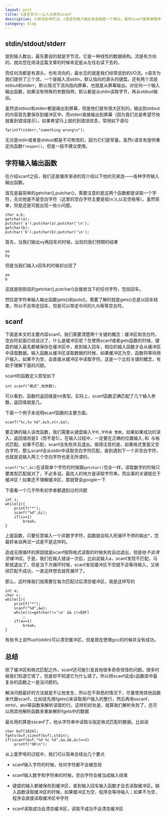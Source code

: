 ```yaml
---
layout: post
title: C语言学习——让人头疼的scanf
description: 小桥流水响叮当，c语言的输入输出本身就是一个难点。虽然scanf是简单程序中最常用的输入函数，但也是最不容易驾驭的函数之一
category: blog
---
```

## stdin/stdout/stderr
提到输入数出，最先要说的就是字节流，它是一种线性的数据结构。流是有方向的，就向您在阅读这篇文章的时候肯定是从左往右读下去的。

而任何流都是有源头，也有流向的，最长见的就是我们经常说到的I/O流。c语言为我们提供了三个流，一个是输入流stdin，默认指向的源头的键盘。还有两个流是stdout和stderr，默认情况下流向指向屏幕，也就是从屏幕输出。对任何一个输入输出函数，如果没有特殊的参数指明，默认都是从stdin读取字节，再从stdout输出。

虽然说stdout和stderr都是输出到屏幕，但是他们是有很大区别的。输出到stdout的内容首先要保存到缓冲区中，而stderr直接输出到屏幕（因为我们总是希望尽快就看到错误提示）。如果希望马上就的到错误信息，常用如下语句

    fprintf(stderr,"something wrong\n");

无论是stdin或者是stdout都是不可修改的，因为它们是常量。虽然c语言有提供重定向函数`freopen()`，但是一般不建议使用。

## 字符输入输出函数

在介绍scanf之前，我们还是循序渐进的现介绍以下他的兄弟连——各种字符输入输出函数。

首先是最简单的getchar(),putchar()，需要注意的是这两个函数都是读取一个字符，无论他是不是空白字符（这里的空白字符主要是指\n,\t,以及空格等）。虽然简单，但是还是可能出现一些小问题。

    char a,b;
    getchar(a);
    putchar('a');putchar(a);putchar('\n');
    getchar(b);
    putchar('b');putchar(b);putchar('\n');

首先，当我们输出xy再回车的时候，出现的我们预期的结果

    ax
    by

但是当我们输入x回车的时候却出现了

    ax
    b

这就是刚刚说的getchar(),putchar()会接收当下的任何字符，包括回车。

然后是字符串输入输出函数gets()和puts()。需要了解的就是gets()总是以回车结束，所以不会带走回车，但是可以带走中间的/t,/b等等空白符。

## scanf

下面是本文的主要内容scanf。我们需要清楚两个关键的概念：缓冲区和空白符。空白符前面已经说过了，什么是缓冲区呢？在使用scanf或者gets函数的时候，键盘的输入最先都被保存在缓冲区中，直到输入回车，相应的输入函数才会从缓冲区中读取数据。输入函数从缓冲区读取数据的时候，如果缓冲区为空，函数将等待用户输入，如果不为空，会直接从缓冲区中读取字符。这是一个比较关键的概念，有助于理解下面的问题。

scanf的函数定义原型如下

    int scanf("格式",地参数);

可以看到，函数的返回值是int类型。实际上，scanf函数正确匹配了几个输入参数，返回值就是几。

下面一个例子来说明scanf函数的主要方面。

    scanf("%c,%s %d",&ch,str,&a);

要正确的输入该改函数，我们需要从键盘输入`字符,字符串 整数`，如果如果成功的读入，返回值将是3（而不是5）。在输入过程中，一定要在正确的位置输入`,`和` `与格式匹配。如果不匹配，scanf会失败并且退出。值得注意的是，如果格式里面又空白字符，那么scanf会从stdin中读取空白字符匹配，直到遇到下一个非空白字符，也就是说输入两三个空白字符也是无所谓的。

`scanf("%c",&c)`在读取单个字符的时候跟`getchar()`完全一样，读取数字的时候只要类型匹配就对了，不必多说。最扰人的地方是读取字符串，而出事的关键就在于缓冲区！如果还不理解缓冲区，那就管会google一下

下面看一个几乎所有初学者都遇到过的问题

    int i;
    while(1){
        printf("*");
        scanf("%d",&i);
        if(i==1)
            break;
    }

上面函数，只要任意输入一个非数字字符，函数就会陷入死循环不停的输出\*，您最好亲自再试一试是不是这样的。

造成无限循环的原因就是scanf按照格式读取的时候失败自动退出，但是他*不会清空缓冲区*。于是，我们在输入错误一次后，比如说输入a，scanf发现不匹配，马斯就退出了，但是当下次循环时候，scanf发现缓冲区不空就不会等待输入，又继续匹配不成功，一直这样想去就死循环了。

那么，这时候我们就需要在每次匹配过后清空缓冲区，我是这样写的

    int a;
    char c;
    while(1){
        printf("*");
        scanf("%d",&a);
        while((c=getchar)!='\n' && c!=EOF)
            ;
        if(a==1)
            break;
    }

有些书上说fflush(stdin)可以清空缓冲区，但是我在使用gcc的时候并没有成功。

## 总结

除了缓冲区和格式匹配之外，scanf还可能引发其他很多奇奇怪怪的问题。很多时候我们知道它错了，但是却不知道它为什么错了。所以把scanf说成c函数库中最复杂的函数之一是没问题的。

解决问题最好的方法就是不让他发生，所以在不熟悉的情况下，尽量使用其他函数来代替scanf，比如说先用fgets()来读取用户输入的整行，然后再用sscanf，strtol，atoi等函数来解析读取的行。这样的好处是，就算我们解析失败了，还可以用其他解析函数来重新解析fgets中的数据

最长用的算是sscanf了，他从字符串中读取与指定格式匹配的数据。比如说

    char buf[1024];
    fgets(buf,sizeof(buf),stdin);
    if(sscanf(buf,"%d %c %d",&a,&b,&c)==3)
        printf("OK\n");

从上面罗嗦的过程中，我们可以简单总结出几个要点

* scanf输入字符的时候，任何字符都不会被忽视

* scanf输入数字和字符串的时候，空白字符会被当成输入结束

* 键盘的输入都被保存到缓冲区，直到输入回车输入函数才会去读取缓冲区。输入函数读取缓冲区的时候，如果缓冲区为空，程序会等待输入；如果不为空，程序会直接读取缓冲区中字符

* scanf读取成功会清空缓冲区，读取不成功不会清空缓冲区


